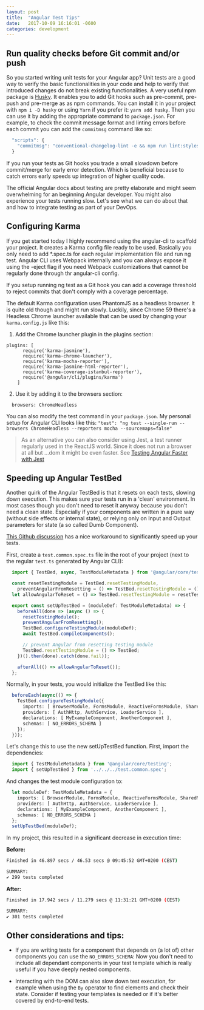 ```yaml
---
layout: post
title:  "Angular Test Tips"
date:   2017-10-09 16:16:01 -0600
categories: development
---
```

## Run quality checks before Git commit and/or push

So you started writing unit tests for your Angular app? Unit tests are a good way to verify the basic functionalities in your code and help to verify that introduced changes do not break existing functionalities. A very useful npm package is [Husky](https://www.npmjs.com/package/husky). It enables you to add Git hooks such as pre-commit, pre-push and pre-merge as as npm commands. You can install it in your project with `npm i -D husky` or using `Yarn` if you prefer it: `yarn add husky`. Then you can use it by adding the appropriate command to `package.json`. For example, to check the commit message format and linting errors before each commit you can add the `commitmsg` command like so:

```javascript
  "scripts": {
    "commitmsg": "conventional-changelog-lint -e && npm run lint:styles && npm run lint"
  }
```

If you run your tests as Git hooks you trade a small slowdown before commit/merge for early error detection. Which is beneficial because to catch errors early speeds up integration of higher quality code. 

The official Angular docs about testing are pretty elaborate and might seem overwhelming for an beginning Angular developer. You might also experience your tests running slow. Let's see what we can do about that and how to integrate testing as part of your DevOps.

## Configuring Karma

If you get started today I highly recommend using the angular-cli to scaffold your project. It creates a Karma config file ready to be used. Basically you only need to add *.spec.ts for each regular implementation file and run ng test. Angular CLI uses Webpack internally and you can always expose it using the -eject flag if you need Webpack customizations that cannot be regularly done through thr angular-cli config.

If you setup running ng test as a Git hook you can add a coverage threshold to reject commits that don't comply with a coverage percentage. 

The default Karma configuration uses PhantomJS as a headless browser. It is quite old though and might run slowly. Luckily, since  Chrome 59 there's a Headless Chrome launcher available that can be used by changing your `karma.config.js` like this:

1. Add the Chrome launcher plugin in the plugins section:
```
plugins: [
      require('karma-jasmine'),
      require('karma-chrome-launcher'),
      require('karma-mocha-reporter'),
      require('karma-jasmine-html-reporter'),
      require('karma-coverage-istanbul-reporter'),
      require('@angular/cli/plugins/karma')
    ]
```

2. Use it by adding it to the browsers section:
```
  browsers: ChromeHeadless
```

You can also modify the test command in your `package.json`. My personal setup for Angular CLI looks like this:
`"test": "ng test --single-run --browsers ChromeHeadless --reporters mocha --sourcemaps=false"`

> As an alternative you can also consider using Jest, a test runner regularly used in the ReactJS world. Since it does not run a browser at all but ...dom it might be even faster. See [Testing Angular Faster with Jest](https://www.xfive.co/blog/testing-angular-faster-jest/)

## Speeding up Angular TestBed

Another quirk of the Angular TestBed is that it resets on each tests, slowing down execution. This makes sure your tests run in a 'clean' environment. In most cases though you don't need to reset it anyway because you don't need a clean state. Especially if your components are written in a pure way (without side effects or internal state), or relying only on Input and Output parameters for state (a so called Dumb Component). 

[This Github discussion](https://github.com/angular/angular/issues/12409) has a nice workaround to significantly speed up your tests. 

First, create a `test.common.spec.ts` file in the root of your project (next to the regular `test.ts` generated by Angular CLI):

```ts
  import { TestBed, async, TestModuleMetadata } from '@angular/core/testing';

  const resetTestingModule = TestBed.resetTestingModule,
    preventAngularFromResetting = () => TestBed.resetTestingModule = () => TestBed;
  let allowAngularToReset = () => TestBed.resetTestingModule = resetTestingModule;

  export const setUpTestBed = (moduleDef: TestModuleMetadata) => {
    beforeAll(done => (async () => {
      resetTestingModule();
      preventAngularFromResetting();
      TestBed.configureTestingModule(moduleDef);
      await TestBed.compileComponents();

      // prevent Angular from resetting testing module
      TestBed.resetTestingModule = () => TestBed;
    })().then(done).catch(done.fail));

    afterAll(() => allowAngularToReset());
  };
```

Normally, in your tests, you would initialize the TestBed like this:

```typescript
  beforeEach(async(() => {
    TestBed.configureTestingModule({
      imports: [ BrowserModule, FormsModule, ReactiveFormsModule, SharedModule ],
      providers: [ AuthHttp, AuthService, LoaderService ],
      declarations: [ MyExampleComponent, AnotherComponent ],
      schemas: [ NO_ERRORS_SCHEMA ]
    });
  }));
```

Let's change this to use the new setUpTestBed function. First, import the dependencies:

```ts
  import { TestModuleMetadata } from '@angular/core/testing';
  import { setUpTestBed } from '../../../test.common.spec';
```

And changes the test module configuration to:

```ts
  let moduleDef: TestModuleMetadata = {
    imports: [ BrowserModule, FormsModule, ReactiveFormsModule, SharedModule ],
    providers: [ AuthHttp, AuthService, LoaderService ],
    declarations: [ MyExampleComponent, AnotherComponent ],
    schemas: [ NO_ERRORS_SCHEMA ]
  };
  setUpTestBed(moduleDef);

```

In my project, this resulted in a significant decrease in execution time:

**Before:**
```bash
Finished in 46.897 secs / 46.53 secs @ 09:45:52 GMT+0200 (CEST)

SUMMARY:
✔ 299 tests completed
```

**After:** 
```bash
Finished in 17.942 secs / 11.279 secs @ 11:31:21 GMT+0200 (CEST)

SUMMARY:
✔ 301 tests completed
```

## Other considerations and tips:

* If you are writing tests for a component that depends on (a lot of) other components you can use the `NO_ERRORS_SCHEMA`: Now you don't need to include all dependant components in your test template which is really useful if you have deeply nested components.

* Interacting with the DOM can also slow down test execution, for example when using the `By` operator to find elements and check their state. Consider if testing your templates is needed or if it's better covered by end-to-end tests.


